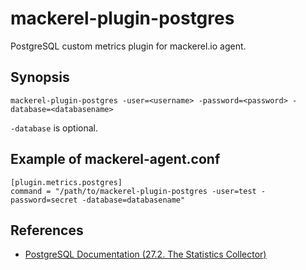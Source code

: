 mackerel-plugin-postgres
========================

PostgreSQL custom metrics plugin for mackerel.io agent.

## Synopsis

```shell
mackerel-plugin-postgres -user=<username> -password=<password> -database=<databasename>
```
`-database` is optional.

## Example of mackerel-agent.conf

```
[plugin.metrics.postgres]
command = "/path/to/mackerel-plugin-postgres -user=test -password=secret -database=databasename"
```

## References

- [PostgreSQL Documentation (27.2. The Statistics Collector)](http://www.postgresql.org/docs/9.3/static/monitoring-stats.html)
